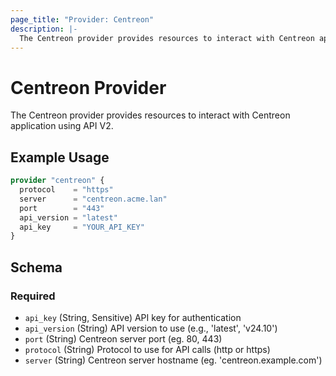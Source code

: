 ```yaml
---
page_title: "Provider: Centreon"
description: |-
  The Centreon provider provides resources to interact with Centreon application using API V2.
---
```


# Centreon Provider

The Centreon provider provides resources to interact with Centreon application using API V2.

## Example Usage

```terraform
provider "centreon" {
  protocol    = "https"
  server      = "centreon.acme.lan"
  port        = "443"
  api_version = "latest"
  api_key     = "YOUR_API_KEY"
}
```

<!-- schema generated by tfplugindocs -->
## Schema

### Required

- `api_key` (String, Sensitive) API key for authentication
- `api_version` (String) API version to use (e.g., 'latest', 'v24.10')
- `port` (String) Centreon server port (eg. 80, 443)
- `protocol` (String) Protocol to use for API calls (http or https)
- `server` (String) Centreon server hostname (eg. 'centreon.example.com')

